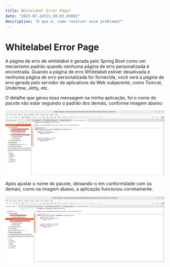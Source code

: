 ```yaml
---
title: Whitelabel Error Page?
date: "2023-07-24T21:30:03.0300Z"
description: "O que é, como resolver esse problema?"
---
```


# Whitelabel Error Page


A página de erro de whitelabel é gerada pelo Spring Boot como um mecanismo padrão quando nenhuma página de erro personalizada é encontrada. Quando a página de erro Whitelabel estiver desativada e nenhuma página de erro personalizada for fornecida, você verá a página de erro gerada pelo servidor de aplicativos da Web subjacente, como Tomcat, Undertow, Jetty, etc.

O detalhe que gerou essa mensagem na minha aplicação, foi o nome do pacote não estar seguindo o padrão dos demais, conforme imagem abaixo:

![wrong-package-name](./../../../../src/images/package-error.jpg)

Após ajustar o nome do pacote, deixando-o em conformidade com os demais, como na imagem abaixo, a aplicação funcionou corretamente.

![wrong-package-name](./../../../../src/images/package-resolved.jpg)


